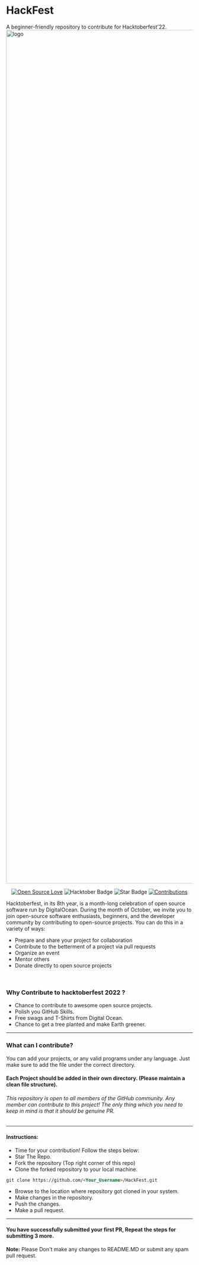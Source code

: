 # HackFest
A beginner-friendly repository to contribute for Hacktoberfest'22.
<img width="2295" alt="logo" src="https://raw.githubusercontent.com/Apoorv-cloud/2_Hacktoberfest-22/main/back.jpg">
<div align="center">

[![Open Source Love](https://firstcontributions.github.io/open-source-badges/badges/open-source-v1/open-source.svg)](https://github.com/VG-1/PlaylistAdda)
<img src="https://img.shields.io/badge/HacktoberFest-2022-blueviolet" alt="Hacktober Badge"/>
<img src="https://img.shields.io/static/v1?label=%E2%AD%90&message=If%20Useful&style=style=flat&color=BC4E99" alt="Star Badge"/>
<a href="https://github.com/VG-1" ><img src="https://img.shields.io/badge/Contributions-welcome-green.svg?style=flat&logo=github" alt="Contributions" /></a>

</div>

Hacktoberfest, in its 8th year, is a month-long celebration of open source software run by DigitalOcean. During the month of October, we invite you to join open-source software enthusiasts, beginners, and the developer community by contributing to open-source projects. You can do this in a variety of ways:

* Prepare and share your project for collaboration
* Contribute to the betterment of a project via pull requests
* Organize an event
* Mentor others
* Donate directly to open source projects
<br>

### Why Contribute to hacktoberfest 2022 ?

- Chance to contribute to awesome open source projects.
- Polish you GitHub Skills.
- Free swags and T-Shirts from Digital Ocean.
- Chance to get a tree planted and make Earth greener.
-----
### What can I contribute?
You can add your projects, or any valid programs under any language. Just make sure to add the file under the correct directory.
#### Each Project should be added in their own directory. (Please maintain a clean file structure).
###### This repository is open to all members of the GitHub community. Any member can contribute to this project! The only thing which you need to keep in mind is that it should be genuine PR.
-----
#### Instructions:
* Time for your contribution! Follow the steps below:
* Star The Repo.
* Fork the repository (Top right corner of this repo)
* Clone the forked repository to your local machine.
```markdown
git clone https://github.com/<Your_Username>/HackFest.git
```
* Browse to the location where repository got cloned in your system.
* Make changes in the repository.
* Push the changes.
* Make a pull request.

-----

#### You have successfully submitted your first PR, Repeat the steps for submitting 3 more.
 **Note:** Please Don't make any changes to README.MD or submit any spam pull request.
